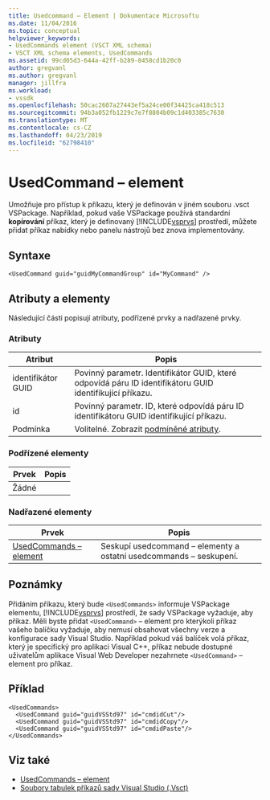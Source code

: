 ```yaml
---
title: Usedcommand – Element | Dokumentace Microsoftu
ms.date: 11/04/2016
ms.topic: conceptual
helpviewer_keywords:
- UsedCommands element (VSCT XML schema)
- VSCT XML schema elements, UsedCommands
ms.assetid: 99cd05d3-644a-42ff-b289-8458cd1b20c0
author: gregvanl
ms.author: gregvanl
manager: jillfra
ms.workload:
- vssdk
ms.openlocfilehash: 50cac2607a27443ef5a24ce00f34425ca418c513
ms.sourcegitcommit: 94b3a052fb1229c7e7f8804b09c1d403385c7630
ms.translationtype: MT
ms.contentlocale: cs-CZ
ms.lasthandoff: 04/23/2019
ms.locfileid: "62798410"
---
```

# <a name="usedcommand-element"></a>UsedCommand – element
Umožňuje pro přístup k příkazu, který je definován v jiném souboru .vsct VSPackage. Například, pokud vaše VSPackage používá standardní **kopírování** příkaz, který je definovaný [!INCLUDE[vsprvs](../code-quality/includes/vsprvs_md.md)] prostředí, můžete přidat příkaz nabídky nebo panelu nástrojů bez znova implementovány.

## <a name="syntax"></a>Syntaxe

```
<UsedCommand guid="guidMyCommandGroup" id="MyCommand" />
```

## <a name="attributes-and-elements"></a>Atributy a elementy
 Následující části popisují atributy, podřízené prvky a nadřazené prvky.

### <a name="attributes"></a>Atributy

|Atribut|Popis|
|---------------|-----------------|
|identifikátor GUID|Povinný parametr. Identifikátor GUID, které odpovídá páru ID identifikátoru GUID identifikující příkazu.|
|id|Povinný parametr. ID, které odpovídá páru ID identifikátoru GUID identifikující příkazu.|
|Podmínka|Volitelné. Zobrazit [podmíněné atributy](../extensibility/vsct-xml-schema-conditional-attributes.md).|

### <a name="child-elements"></a>Podřízené elementy

|Prvek|Popis|
|-------------|-----------------|
|Žádné||

### <a name="parent-elements"></a>Nadřazené elementy

|Prvek|Popis|
|-------------|-----------------|
|[UsedCommands – element](../extensibility/usedcommands-element.md)|Seskupí usedcommand – elementy a ostatní usedcommands – seskupení.|

## <a name="remarks"></a>Poznámky
 Přidáním příkazu, který bude `<UsedCommands>` informuje VSPackage elementu, [!INCLUDE[vsprvs](../code-quality/includes/vsprvs_md.md)] prostředí, že sady VSPackage vyžaduje, aby příkaz. Měli byste přidat `<UsedCommand>` – element pro kterýkoli příkaz vašeho balíčku vyžaduje, aby nemusí obsahovat všechny verze a konfigurace sady Visual Studio. Například pokud váš balíček volá příkaz, který je specifický pro aplikaci Visual C++, příkaz nebude dostupné uživatelům aplikace Visual Web Developer nezahrnete `<UsedCommand>` – element pro příkaz.

## <a name="example"></a>Příklad

```
<UsedCommands>
  <UsedCommand guid="guidVSStd97" id="cmdidCut"/>
  <UsedCommand guid="guidVSStd97" id="cmdidCopy"/>
  <UsedCommand guid="guidVSStd97" id="cmdidPaste"/>
</UsedCommands>
```

## <a name="see-also"></a>Viz také
- [UsedCommands – element](../extensibility/usedcommands-element.md)
- [Soubory tabulek příkazů sady Visual Studio (.Vsct)](../extensibility/internals/visual-studio-command-table-dot-vsct-files.md)